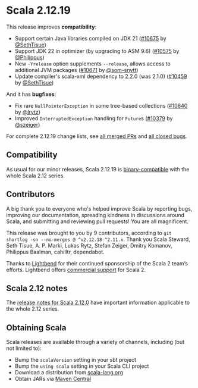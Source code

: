 # Scala 2.12.19

This release improves **compatibility**:

* Support certain Java libraries compiled on JDK 21 ([#10675](https://github.com/scala/scala/pull/10675) by [@SethTisue](https://github.com/SethTisue))
* Support JDK 22 in optimizer (by upgrading to ASM 9.6) ([#10575](https://github.com/scala/scala/pull/10575) by [@Philippus](https://github.com/Philippus))
* New `-Yrelease` option supplements `--release`, allows access to additional JVM packages ([#10671](https://github.com/scala/scala/pull/10671) by [@som-snytt](https://github.com/som-snytt))
* Update compiler's scala-xml dependency to 2.2.0 (was 2.1.0) ([#10459](https://github.com/scala/scala/pull/10459) by [@SethTisue](https://github.com/SethTisue))

And it has **bugfixes**:

* Fix rare `NullPointerException` in some tree-based collections ([#10640](https://github.com/scala/scala/pull/10640) by [@lrytz](https://github.com/lrytz))
* Improved `InterruptedException` handling for `Future`s ([#10379](https://github.com/scala/scala/pull/10379) by [@szeiger](https://github.com/szeiger))

For complete 2.12.19 change lists, see [all merged PRs](https://github.com/scala/scala/pulls?q=is%3Amerged%20milestone%3A2.12.19) and [all closed bugs](https://github.com/scala/bug/issues?utf8=%E2%9C%93&q=is%3Aclosed+milestone%3A2.12.19).

## Compatibility

As usual for our minor releases, Scala 2.12.19 is [binary-compatible](https://docs.scala-lang.org/overviews/core/binary-compatibility-of-scala-releases.html) with the whole Scala 2.12 series.

## Contributors

A big thank you to everyone who's helped improve Scala by reporting bugs, improving our documentation, spreading kindness in discussions around Scala, and submitting and reviewing pull requests! You are all magnificent.

This release was brought to you by 9 contributors, according to `git shortlog -sn --no-merges @ ^v2.12.18 ^2.11.x`. Thank you Scala Steward, Seth Tisue, A. P. Marki, Lukas Rytz, Stefan Zeiger, Dmitry Komanov, Philippus Baalman, cahilltr, dependabot.

Thanks to [Lightbend](https://www.lightbend.com/scala) for their continued sponsorship of the Scala 2 team’s efforts. Lightbend offers [commercial support](https://www.lightbend.com/lightbend-platform-subscription) for Scala 2.

## Scala 2.12 notes

The [release notes for Scala 2.12.0](https://github.com/scala/scala/releases/v2.12.0) have important information applicable to the whole 2.12 series.

## Obtaining Scala

Scala releases are available through a variety of channels, including (but not limited to):

* Bump the `scalaVersion` setting in your sbt project
* Bump the `using scala` setting in your Scala CLI project
* Download a distribution from [scala-lang.org](https://scala-lang.org/download/2.12.19.html)
* Obtain JARs via [Maven Central](https://search.maven.org/search?q=g:org.scala-lang%20AND%20v:2.12.19)
